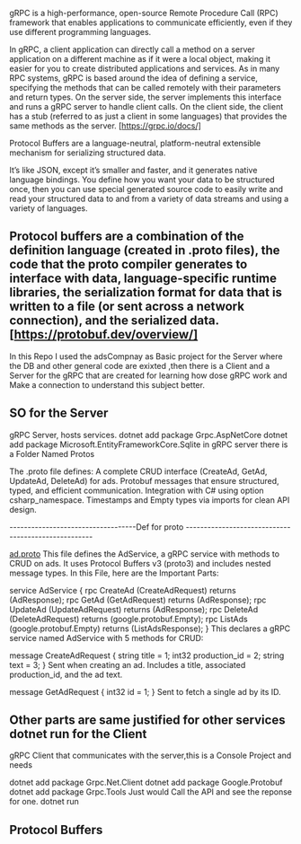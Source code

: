 gRPC is a high-performance, open-source Remote Procedure Call (RPC) framework that enables applications to communicate efficiently, even if they use different programming languages.

In gRPC, a client application can directly call a method on a server application on a different machine as if it were a local object, making it easier for you to create distributed applications and services. As in many RPC systems, gRPC is based around the idea of defining a service, specifying the methods that can be called remotely with their parameters and return types. On the server side, the server implements this interface and runs a gRPC server to handle client calls. On the client side, the client has a stub (referred to as just a client in some languages) that provides the same methods as the server.
[https://grpc.io/docs/]



Protocol Buffers are a language-neutral, platform-neutral extensible mechanism for serializing structured data.

It’s like JSON, except it’s smaller and faster, and it generates native language bindings. You define how you want your data to be structured once, then you can use special generated source code to easily write and read your structured data to and from a variety of data streams and using a variety of languages.

Protocol buffers are a combination of the definition language (created in .proto files), the code that the proto compiler generates to interface with data, language-specific runtime libraries, the serialization format for data that is written to a file (or sent across a network connection), and the serialized data.
[https://protobuf.dev/overview/]
-------------------------------

In this Repo I used the adsCompnay as Basic project  for the Server where the DB and other general code are exixted ,then there is a Client and a Server for the gRPC that 
are created for learning how dose gRPC work and Make a connection to understand this subject better.


SO for the Server 
-------------------------------
gRPC Server, hosts services.
dotnet add package Grpc.AspNetCore
dotnet add package Microsoft.EntityFrameworkCore.Sqlite
in gRPC server there is a Folder Named Protos 

The .proto file defines:
   A complete CRUD interface (CreateAd, GetAd, UpdateAd, DeleteAd) for ads.
   Protobuf messages that ensure structured, typed, and efficient communication.
   Integration with C# using option csharp_namespace.
   Timestamps and Empty types via imports for clean API design.

   
-----------------------------------Def for proto ----------------------------------------------------

[ad.proto](gRPC_Server/Protos/ad.proto)
This file defines the AdService, a gRPC service with methods to CRUD on ads. It uses Protocol Buffers v3 (proto3) and includes nested message types.
In this File, here are the Important Parts:


service AdService {
    rpc CreateAd (CreateAdRequest) returns (AdResponse);
    rpc GetAd (GetAdRequest) returns (AdResponse);
    rpc UpdateAd (UpdateAdRequest) returns (AdResponse);
    rpc DeleteAd (DeleteAdRequest) returns (google.protobuf.Empty);
    rpc ListAds (google.protobuf.Empty) returns (ListAdsResponse);
}
This declares a gRPC service named AdService with 5 methods for CRUD:


message CreateAdRequest {
    string title = 1;
    int32 production_id = 2;
    string text = 3;
}
Sent when creating an ad. Includes a title, associated production_id, and the ad text.



message GetAdRequest {
    int32 id = 1;
}
Sent to fetch a single ad by its ID.

Other parts are same justified for other services 
dotnet run
for the Client 
-------------------------------
gRPC Client that communicates with the server,this is a Console Project and needs

dotnet add package Grpc.Net.Client
dotnet add package Google.Protobuf
dotnet add package Grpc.Tools
Just would Call the API and see the reponse for one.
dotnet run


Protocol Buffers
-----------------------------

